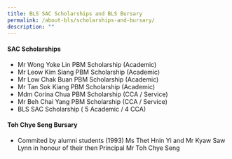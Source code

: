 ```yaml
---
title: BLS SAC Scholarships and BLS Bursary
permalink: /about-bls/scholarships-and-bursary/
description: ""
---
```

####  **SAC Scholarships**
*   Mr Wong Yoke Lin PBM Scholarship (Academic)
*   Mr Leow Kim Siang PBM Scholarship (Academic)
*   Mr Low Chak Buan PBM Scholarship (Academic)
*   Mr Tan Sok Kiang PBM Scholarship (Academic)
*   Mdm Corina Chua PBM Scholarship (CCA / Service)
*   Mr Beh Chai Yang PBM Scholarship (CCA / Service)
*   BLS SAC Scholarship ( 5 Academic / 4 CCA)

#### **Toh Chye Seng Bursary**
*  Commited by alumni students (1993) Ms Thet Hnin Yi and Mr Kyaw Saw Lynn in honour of their then Principal Mr Toh Chye Seng